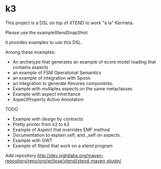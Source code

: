 k3
==
This project is a DSL on top of XTEND to work "à la" Kermeta. 

Please use the exampleXtendSnapSHot

It provides examples to use this DSL. 

Among these examples:
* An archetype that generates an example of ecore model loading that contains aspects
* an example of FSM Operational Semantics
* an example of integration with Spoon
* an integration to generate Kevoree components. 
* Example with multiples aspects on the same metaclasses
* Example with aspect inheritance
* AspectProperty Active Annotation

TODO
* Example with design by contracts
* Pretty printer from k2 to k3
* Example of Aspect that overrides EMF method
* Documentation to explain self, and _self on aspects. 
* Example with GWT
* Example of Xtend that work on a xtend program


Add repository
http://dev.nightlabs.org/maven-repository/repo/org/eclipse/xtend/xtend-maven-plugin/



